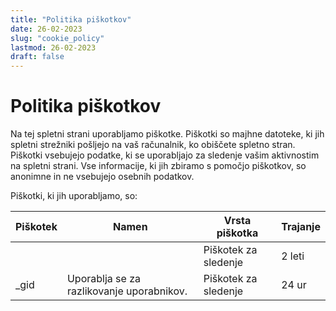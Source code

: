```yaml
---
title: "Politika piškotkov"
date: 26-02-2023
slug: "cookie_policy"
lastmod: 26-02-2023
draft: false
---
```


# Politika piškotkov

Na tej spletni strani uporabljamo piškotke. Piškotki so majhne datoteke, ki jih spletni strežniki pošljejo na vaš računalnik, ko obiščete spletno stran. Piškotki vsebujejo podatke, ki se uporabljajo za sledenje vašim aktivnostim na spletni strani. Vse informacije, ki jih zbiramo s pomočjo piškotkov, so anonimne in ne vsebujejo osebnih podatkov.

Piškotki, ki jih uporabljamo, so:

| Piškotek | Namen                                     | Vrsta piškotka       | Trajanje |
| -------- | ----------------------------------------- | -------------------- | -------- |
|          |                                           | Piškotek za sledenje | 2 leti   |
| \_gid    | Uporablja se za razlikovanje uporabnikov. | Piškotek za sledenje | 24 ur    |
